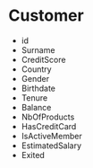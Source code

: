 # Customer
- id
- Surname
- CreditScore
- Country
- Gender
- Birthdate
- Tenure
- Balance
- NbOfProducts
- HasCreditCard
- IsActiveMember
- EstimatedSalary
- Exited
